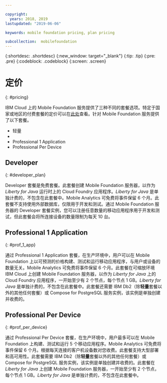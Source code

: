 ```yaml
---

copyright:
  years: 2018, 2019
lastupdated: "2019-06-06"

keywords: mobile foundation pricing, plan pricing

subcollection:  mobilefoundation
---
```


{:shortdesc: .shortdesc}
{:new_window: target="_blank"}
{:tip: .tip}
{:pre: .pre}
{:codeblock: .codeblock}
{:screen: .screen}

# 定价
{: #pricing}

IBM Cloud 上的 Mobile Foundation 服务提供了三种不同的套餐选项。特定于国家或地区的付费套餐的定价可以在[此处](https://cloud.ibm.com/catalog/services/mobile-foundation)查看。针对 Mobile Foundation 服务提供了以下套餐。
* 轻量
* 
* Professional 1 Application
* Professional Per Device

## Developer
{: #developer_plan}

Developer 套餐是免费套餐。此套餐创建 Mobile Foundation 服务器，以作为 *Liberty for Java* 运行时上的 Cloud Foundry 应用程序。*Liberty for Java* 是单独计费的，不包含在此套餐中。Mobile Analytics 可免费将事件保留 6 个月。此套餐不支持使用外部数据库，仅限用于开发和测试。通过 Mobile Foundation 服务器的 Developer 套餐实例，您可以注册任意数量的移动应用程序用于开发和测试，但此套餐会将所连接设备的数量限制为每天 10 台。

## Professional 1 Application
{: #prof_1_app}

通过 Professional 1 Application 套餐，在生产环境中，用户可以在 Mobile Foundation 上以可预测的价格构建、测试和运行移动应用程序，与用户或设备的数量无关。Mobile Analytics 可免费将事件保留 6 个月。此套餐在可缩放环境 IBM Cloud 上创建 Mobile Foundation 服务器，以作为 *Liberty for Java* 上的 Cloud Foundry 应用程序，一开始至少有 2 个节点，每个节点 1 GB。*Liberty for Java* 是单独计费的，不包含在此套餐中。此套餐还需要 IBM Db2（除**轻量**套餐以外的其他任何套餐）或 Compose for PostgreSQL 服务实例，该实例是单独创建并收费的。

## Professional Per Device
{: #prof_per_device}

通过 Professional Per Device 套餐，在生产环境中，用户最多可以在 Mobile Foundation 上构建、测试和运行 5 个移动应用程序。Mobile Analytics 可免费将事件保留 6 个月。根据每天连接的客户机设备数对您收费。此套餐支持大型部署和高可用性。此套餐需要 IBM Db2（除**轻量**套餐以外的其他任何套餐）或 Compose for PostgreSQL 服务实例，该实例是单独创建并收费的。此套餐在 *Liberty for Java* 上创建 Mobile Foundation 服务器，一开始至少有 2 个节点，每个节点 1 GB。*Liberty for Java* 是单独计费的，不包含在此套餐中。
